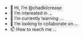 - 👋 Hi, I’m @chadkilcrease
- 👀 I’m interested in ...
- 🌱 I’m currently learning ...
- 💞️ I’m looking to collaborate on ...
- 📫 How to reach me ...

<!---
chadkilcrease/chadkilcrease is a ✨ special ✨ repository because its `README.md` (this file) appears on your GitHub profile.
You can click the Preview link to take a look at your changes.
--->
